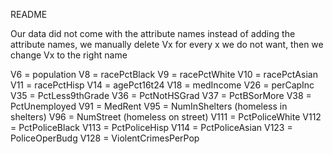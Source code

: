 README

Our data did not come with the attribute names
instead of adding the attribute names, we manually delete Vx for every
x we do not want, then we change Vx to the right name

V6 = population
V8 = racePctBlack
V9 = racePctWhite
V10 = racePctAsian
V11 = racePctHisp
V14 = agePct16t24
V18 = medIncome
V26 = perCapInc
V35 = PctLess9thGrade
V36 = PctNotHSGrad
V37 = PctBSorMore
V38 = PctUnemployed
V91 = MedRent
V95 = NumInShelters (homeless in shelters)
V96 = NumStreet (homeless on street)
V111 = PctPoliceWhite
V112 = PctPoliceBlack
V113 = PctPoliceHisp
V114 = PctPoliceAsian
V123 = PoliceOperBudg
V128 = ViolentCrimesPerPop